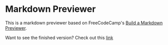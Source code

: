 # Markdown Previewer
This is a markdown previewer based on FreeCodeCamp's [Build a Markdown Previewer](https://www.freecodecamp.org/learn/front-end-development-libraries/front-end-development-libraries-projects/build-a-markdown-previewer).

Want to see the finished version? Check out this [link](#) 